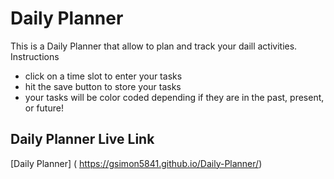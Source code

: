 # Daily Planner

This is a Daily Planner that allow to plan and track your daill activities.
Instructions
* click on a time slot to enter your tasks
* hit the save button to store your tasks
* your tasks will be color coded depending if they are in the past,  present, or future!

## Daily Planner Live Link
[Daily Planner] ( https://gsimon5841.github.io/Daily-Planner/)
